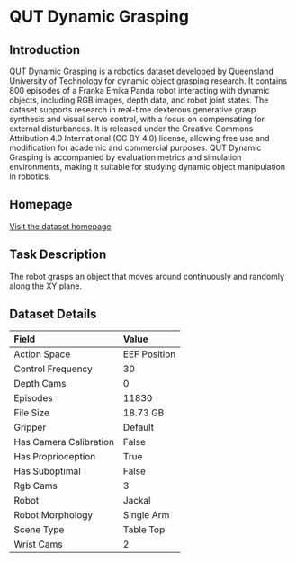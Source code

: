 # QUT Dynamic Grasping


## Introduction

QUT Dynamic Grasping is a robotics dataset developed by Queensland University of Technology for dynamic object grasping research. It contains 800 episodes of a Franka Emika Panda robot interacting with dynamic objects, including RGB images, depth data, and robot joint states. The dataset supports research in real-time dexterous generative grasp synthesis and visual servo control, with a focus on compensating for external disturbances. It is released under the Creative Commons Attribution 4.0 International (CC BY 4.0) license, allowing free use and modification for academic and commercial purposes. QUT Dynamic Grasping is accompanied by evaluation metrics and simulation environments, making it suitable for studying dynamic object manipulation in robotics.


## Homepage

[Visit the dataset homepage](https://github.com/krishanrana/rlds_dataset_builder)


## Task Description

The robot grasps an object that moves around continuously and randomly along the XY plane.


## Dataset Details

| Field                            | Value                    |
|:---------------------------------|:-------------------------|
| Action Space                     | EEF Position           |
| Control Frequency                     | 30           |
| Depth Cams                     | 0           |
| Episodes                     | 11830           |
| File Size                     |  18.73 GB           |
| Gripper                     | Default           |
| Has Camera Calibration                     | False           |
| Has Proprioception                     | True           |
| Has Suboptimal                     | False           |
| Rgb Cams                     | 3           |
| Robot                     | Jackal           |
| Robot Morphology                     | Single Arm           |
| Scene Type                     | Table Top           |
| Wrist Cams                     | 2           |


